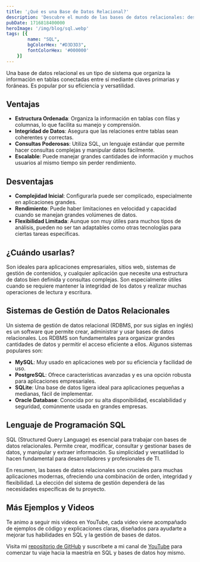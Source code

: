 ```yaml
---
title: '¿Qué es una Base de Datos Relacional?'
description: 'Descubre el mundo de las bases de datos relacionales: desde su definición hasta ventajas y desventajas, y cuándo elegirlas es la mejor opción. Además, exploramos ejemplos populares como MySQL, PostgreSQL y SQLite. ¡Aprende rápido y con claridad!'
pubDate: 1716818400000
heroImage: '/img/blog/sql.webp'
tags: [{
        name: "SQL",
        bgColorHex: "#D3D3D3",
        fontColorHex: '#000000'
    }]
---
```


Una base de datos relacional es un tipo de sistema que organiza la información en tablas conectadas entre sí mediante claves primarias y foráneas. Es popular por su eficiencia y versatilidad.

## Ventajas

- **Estructura Ordenada**: Organiza la información en tablas con filas y columnas, lo que facilita su manejo y comprensión.
- **Integridad de Datos**: Asegura que las relaciones entre tablas sean coherentes y correctas.
- **Consultas Poderosas**: Utiliza SQL, un lenguaje estándar que permite hacer consultas complejas y manipular datos fácilmente.
- **Escalable**: Puede manejar grandes cantidades de información y muchos usuarios al mismo tiempo sin perder rendimiento.

## Desventajas

- **Complejidad Inicial**: Configurarla puede ser complicado, especialmente en aplicaciones grandes.
- **Rendimiento**: Puede haber limitaciones en velocidad y capacidad cuando se manejan grandes volúmenes de datos.
- **Flexibilidad Limitada**: Aunque son muy útiles para muchos tipos de análisis, pueden no ser tan adaptables como otras tecnologías para ciertas tareas específicas.

## ¿Cuándo usarlas?

Son ideales para aplicaciones empresariales, sitios web, sistemas de gestión de contenidos, y cualquier aplicación que necesite una estructura de datos bien definida y consultas complejas. Son especialmente útiles cuando se requiere mantener la integridad de los datos y realizar muchas operaciones de lectura y escritura.

## Sistemas de Gestión de Datos Relacionales

Un sistema de gestión de datos relacional (RDBMS, por sus siglas en inglés) es un software que permite crear, administrar y usar bases de datos relacionales. Los RDBMS son fundamentales para organizar grandes cantidades de datos y permitir el acceso eficiente a ellos. Algunos sistemas populares son:

- **MySQL**: Muy usado en aplicaciones web por su eficiencia y facilidad de uso.
- **PostgreSQL**: Ofrece características avanzadas y es una opción robusta para aplicaciones empresariales.
- **SQLite**: Una base de datos ligera ideal para aplicaciones pequeñas a medianas, fácil de implementar.
- **Oracle Database**: Conocida por su alta disponibilidad, escalabilidad y seguridad, comúnmente usada en grandes empresas.

## Lenguaje de Programación SQL

SQL (Structured Query Language) es esencial para trabajar con bases de datos relacionales. Permite crear, modificar, consultar y gestionar bases de datos, y manipular y extraer información. Su simplicidad y versatilidad lo hacen fundamental para desarrolladores y profesionales de TI.

En resumen, las bases de datos relacionales son cruciales para muchas aplicaciones modernas, ofreciendo una combinación de orden, integridad y flexibilidad. La elección del sistema de gestión dependerá de las necesidades específicas de tu proyecto.

## Más Ejemplos y Videos

Te animo a seguir mis videos en YouTube, cada video viene acompañado de ejemplos de código y explicaciones claras, diseñados para ayudarte a mejorar tus habilidades en SQL y la gestión de bases de datos.

Visita mi [repositorio de GitHub](https://github.com/cristotodev/Apuntes-SQL) y suscríbete a mi canal de [YouTube](https://www.youtube.com/@cristotodev) para comenzar tu viaje hacia la maestría en SQL y bases de datos hoy mismo.

